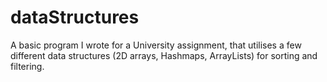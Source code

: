 # dataStructures
A basic program I wrote for a University assignment, that utilises a few different data structures (2D arrays, Hashmaps, ArrayLists) for sorting and filtering.
